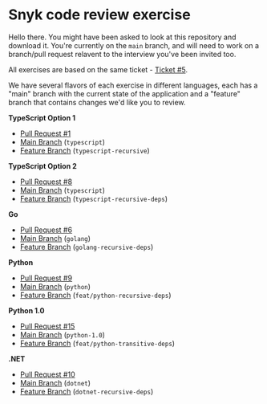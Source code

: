 # Snyk code review exercise

Hello there. You might have been asked to look at this repository and download it. You're currently on the `main` branch, and will need to work on a branch/pull request relavent to the interview you've been invited too.

All exercises are based on the same ticket - [Ticket #5](https://github.com/snyk/snyk-code-review-exercise/issues/5).

We have several flavors of each exercise in different languages, each has a "main" branch with the current state of the application and a "feature" branch that contains changes we'd like you to review.

**TypeScript Option 1**

* [Pull Request #1](https://github.com/snyk/snyk-code-review-exercise/pull/1)
* [Main Branch](https://github.com/snyk/snyk-code-review-exercise/tree/typescript) (`typescript`)
* [Feature Branch](https://github.com/snyk/snyk-code-review-exercise/tree/transative-dependencies) (`typescript-recursive`)


**TypeScript Option 2**

* [Pull Request #8](https://github.com/snyk/snyk-code-review-exercise/pull/8)
* [Main Branch](https://github.com/snyk/snyk-code-review-exercise/tree/typescript) (`typescript`)
* [Feature Branch](https://github.com/snyk/snyk-code-review-exercise/tree/typescript-recursive-deps) (`typescript-recursive-deps`)

**Go**

* [Pull Request #6](https://github.com/snyk/snyk-code-review-exercise/pull/6)
* [Main Branch](https://github.com/snyk/snyk-code-review-exercise/tree/golang) (`golang`)
* [Feature Branch](https://github.com/snyk/snyk-code-review-exercise/tree/golang-recursive-deps) (`golang-recursive-deps`)

**Python**

* [Pull Request #9](https://github.com/snyk/snyk-code-review-exercise/pull/9)
* [Main Branch](https://github.com/snyk/snyk-code-review-exercise/tree/python) (`python`)
* [Feature Branch](https://github.com/snyk/snyk-code-review-exercise/tree/feat/python-recursive-deps) (`feat/python-recursive-deps`)

**Python 1.0**

* [Pull Request #15](https://github.com/snyk/snyk-code-review-exercise/pull/15)
* [Main Branch](https://github.com/snyk/snyk-code-review-exercise/tree/python-1.0) (`python-1.0`)
* [Feature Branch](https://github.com/snyk/snyk-code-review-exercise/tree/feat/python-transitive-deps) (`feat/python-transitive-deps`)

**.NET**

* [Pull Request #10](https://github.com/snyk/snyk-code-review-exercise/pull/10)
* [Main Branch](https://github.com/snyk/snyk-code-review-exercise/tree/dotnet) (`dotnet`)
* [Feature Branch](https://github.com/snyk/snyk-code-review-exercise/tree/feat/dotnet-recursive-deps) (`dotnet-recursive-deps`)
